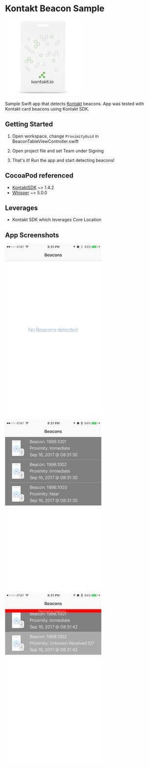 Kontakt Beacon Sample
===========

![Kontakt Card Beacon](./Screenshots/KontaktCardBeacon.jpg)

Sample Swift app that detects [Kontakt](https://kontakt.io/) beacons. App was tested with Kontakt card beacons using Kontakt SDK.

## Getting Started

1. Open workspace, change `ProximityUuid` in BeaconTableViewController.swift

2. Open project file and set Team under Signing

3. That's it! Run the app and start detecting beacons!

## CocoaPod referenced

* [KontaktSDK](https://cocoapods.org/pods/KontaktSDK) ~> 1.4.2
* [Whisper](https://cocoapods.org/pods/Whisper) ~> 5.0.0

## Leverages

* Kontakt SDK which leverages Core Location

## App Screenshots

![Sample 1](./Screenshots/Sample1.png)

![Sample 2](./Screenshots/Sample2.png) ![Sample 3](./Screenshots/Sample3.png)
